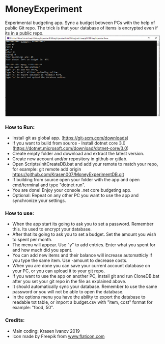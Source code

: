# MoneyExperiment
 Experimental budgeting app.
 Sync a budget between PCs with the help of public Git repo.
 The trick is that your database of items is encrypted even if its in a public repo.
 ![Main view of the app.](Resources/MainView.png)


### How to Run:

* Install git as global app. (https://git-scm.com/downloads)
* If you want to build from source - Install dotnet core 3.0 (https://dotnet.microsoft.com/download/dotnet-core/3.0)
* Create empty folder and download and extract the latest version.
* Create new account and/or repository in github or gitlab.
* Open Scripts/InitCreateDB.bat and add your remote to match your repo, for example: git remote add origin https://github.com/Krasen007/MoneyExperimentDB.git
* If building from source open your folder with the app and open cmd/terminal and type "dotnet run".
* You are done! Enjoy your console .net core budgeting app.
* Optional: Repeat on any other PC you want to use the app and synchronize your settings.

### How to use:

* When the app start its going to ask you to set a password. Remember this. Its used to encrypt your database.
* After that its going to ask you to set a budget. Set the amount you wish to spent per month.
* The menu will appear. Use "y" to add entries. Enter what you spent for and how much did you spent.
* You can add new items and their balance will increase automatticly if you type the same item. Use -amount to decrease costs. 
* When you are done you can save your current account database on your PC, or you can upload it to your git repo.
* If you want to use the app on another PC, install git and run CloneDB.bat after you set your git repo in the file as explained above.
* It should automatically sync your database. Remember to use the same password or you will not be able to open the database.
* In the options menu you have the ability to export the database to readable txt table, or import a budget.csv with "item, cost" format for example: "food, 50".

### Credits:

* Main coding: Krasen Ivanov 2019
* Icon made by Freepik from www.flaticon.com
